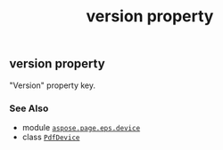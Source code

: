 ﻿---
title: version property
second_title: Aspose.Page for Python via .NET API References
description: 
type: docs
weight: 800
url: /python-net/aspose.page.eps.device/pdfdevice/version/
is_root: false
---

## version property


"Version" property key.

### See Also
* module [`aspose.page.eps.device`](../../)
* class [`PdfDevice`](/page/python-net/aspose.page.eps.device/pdfdevice)
